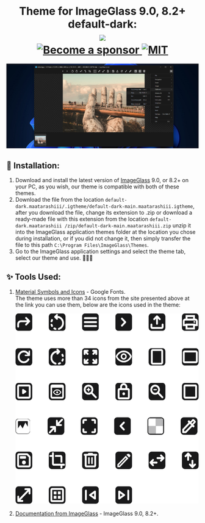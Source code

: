 <div align="center">
  <h1>
    Theme for ImageGlass 9.0, 8.2+ default-dark: <br>
     <a href="https://imageglass.org" target="_blank">
<img src="https://img.shields.io/badge/www-imageglass.org-0099BC.svg?maxAge=3600&color=%233097B8" height="20"> <br>
    <a href="https://github.com/sponsors/maatarashiii" target="_blank" title="Become a sponsor">
<img src="https://img.shields.io/badge/Github-@maatarashiii-24292e.svg?maxAge=3600&logo=github" height="20" alt="Become a sponsor">
</a>
       <a href="https://opensource.org/licenses/MIT" target="_blank" title="MIT">
<img src="https://img.shields.io/badge/License-MIT-brightgreen.svg" height="20" alt="MIT">
</a>
  </h1>
</div>

<img src="https://github.com/Maatarashiii/Default-Dark/blob/main/resources-readme/preview.jpg?raw=true">

## 🚀 Installation:
1. Download and install the latest version of [ImageGlass](https://imageglass.org/release/imageglass-9-0-8-1208-48) 9.0, or 8.2+ on your PC, as you wish, our theme is compatible with both of these themes.
2. Download the file from the location `default-dark.maatarashiii/.igtheme/default-dark-main.maatarashiii.igtheme`, after you download the file, change its extension to .zip or download a ready-made file with this extension from the location `default-dark.maatarashiii /zip/default-dark-main.maatarashiii.zip` unzip it into the ImageGlass application themes folder at the location you chose during installation, or if you did not change it, then simply transfer the file to this path `C:\Program Files\ImageGlass\Themes`.
3. Go to the ImageGlass application settings and select the theme tab, select our theme and use. 🎉🎉🎉

## ✨ Tools Used:
1. [Material Symbols and Icons](https://fonts.google.com/icons) - Google Fonts. <br>
  The theme uses more than 34 icons from the site presented above at the link you can use them, below are the icons used in the theme:

   <a href="#"><img src="https://github.com/Maatarashiii/default-dark/blob/main/resources-readme/icons.svg" height="500"></a>
  
2. [Documentation from ImageGlass](https://imageglass.org/docs/theme-pack) - ImageGlass 9.0, 8.2+.

